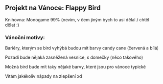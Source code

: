 <h2>Projekt na Vánoce: Flappy Bird </h2>

Knihovna: Monogame 99% (nevím, v čem jiným bych to asi dělal / chtěl dělat :)

<h3>Vánoční motivy:</h3>
<p>Bariéry, kterým se bird vyhýbá budou mít barvy candy cane (červená a bílá)</p>
<p>Pozadí bude nějaká zasněžená vesnice, s domečky (něco takového)</p>
<p>Možná bird bude mít taky nějaké barvy, které jsou pro vánoce typické</p>

Vítám jakékoliv nápady na zlepšení xd 
